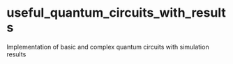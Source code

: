# useful_quantum_circuits_with_results
Implementation of basic and complex quantum circuits with simulation results
